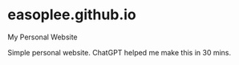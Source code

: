 # easoplee.github.io
My Personal Website

Simple personal website. ChatGPT helped me make this in 30 mins.